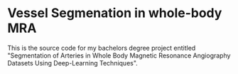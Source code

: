 # Vessel Segmenation in whole-body MRA

This is the source code for my bachelors degree project entitled "Segmentation of Arteries in Whole Body Magnetic Resonance Angiography Datasets Using Deep-Learning Techniques".
